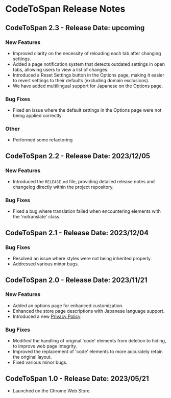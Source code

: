 # CodeToSpan Release Notes

## CodeToSpan 2.3 - Release Date: upcoming

### New Features

- Improved clarity on the necessity of reloading each tab after changing settings.
- Added a page notification system that detects outdated settings in open tabs, allowing users to view a list of changes.
- Introduced a Reset Settings button in the Options page, making it easier to revert settings to their defaults (excluding domain exclusions).
- We have added multilingual support for Japanese on the Options page.

### Bug Fixes

- Fixed an issue where the default settings in the Options page were not being applied correctly.

### Other

- Performed some refactoring

## CodeToSpan 2.2 - Release Date: 2023/12/05

### New Features

- Introduced the `RELEASE.md` file, providing detailed release notes and changelog directly within the project repository.

### Bug Fixes

- Fixed a bug where translation failed when encountering elements with the 'notranslate' class.

## CodeToSpan 2.1 - Release Date: 2023/12/04

### Bug Fixes

- Resolved an issue where styles were not being inherited properly.
- Addressed various minor bugs.

## CodeToSpan 2.0 - Release Date: 2023/11/21

### New Features

- Added an options page for enhanced customization.
- Enhanced the store page descriptions with Japanese language support.
- Introduced a new [Privacy Policy](https://sites.google.com/view/privacy-policy-for-codetospan).

### Bug Fixes

- Modified the handling of original 'code' elements from deletion to hiding, to improve web page integrity.
- Improved the replacement of 'code' elements to more accurately retain the original layout.
- Fixed various minor bugs.

## CodeToSpan 1.0 - Release Date: 2023/05/21

- Launched on the Chrome Web Store.
